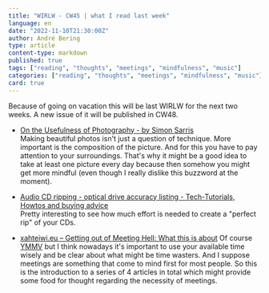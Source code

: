 ```yaml
---
title: "WIRLW - CW45 | what I read last week"
language: en
date: "2022-11-10T21:30:00Z"
author: André Bering
type: article
content-type: markdown
published: true
tags: ["reading", "thoughts", "meetings", "mindfulness", "music"]
categories: ["reading", "thoughts", "meetings", "mindfulness", "music"]
card: true
---
```


Because of going on vacation this will be last WIRLW for the next two weeks. A new issue of it will be published in CW48.

- [On the Usefulness of Photography - by Simon Sarris](https://simonsarris.substack.com/p/on-the-usefulness-of-photography)  
Making beautiful photos isn't just a question of technique. More important is the composition of the picture. And for this you have to pay attention to your surroundings. That's why it might be a good idea to take at least one picture every day because then somehow you might get more mindful (even though I really dislike this buzzword at the moment).

[//]: # "found via https://news.ycombinator.com/item?id=33499646"
- [Audio CD ripping - optical drive accuracy listing - Tech-Tutorials, Howtos and buying advice](https://pilabor.com/blog/2022/10/audio-cd-ripping-hardware/)  
Pretty interesting to see how much effort is needed to create a "perfect rip" of your CDs.

- [xahteiwi.eu – Getting out of Meeting Hell: What this is about](https://xahteiwi.eu/blog/2021/09/30/getting-out-of-meeting-hell/)
Of course [YMMV](https://dictionary.cambridge.org/de/worterbuch/englisch/ymmv) but I think nowadays it's important to use your available time wisely and be clear about what might be time wasters. And I suppose meetings are something that come to mind first for most people. So this is the introduction to a series of 4 articles in total which might provide some food for thought regarding the necessity of meetings.
